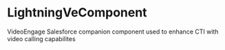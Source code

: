 # LightningVeComponent
VideoEngage Salesforce companion component used to enhance CTI with video calling capabilites 
